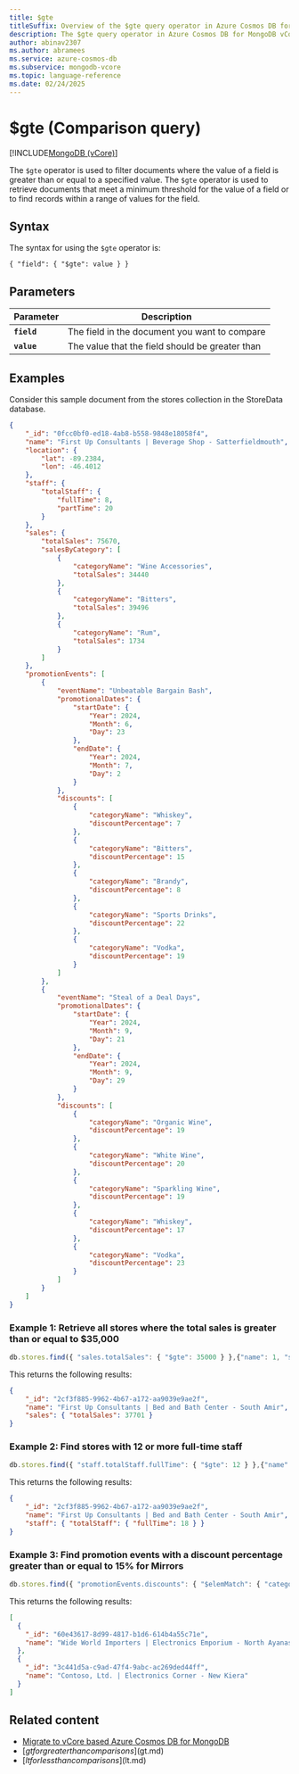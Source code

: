 ```yaml
---
title: $gte
titleSuffix: Overview of the $gte query operator in Azure Cosmos DB for MongoDB vCore
description: The $gte query operator in Azure Cosmos DB for MongoDB vCore returns documents where the value of a field is greater than or equal to a specified value
author: abinav2307
ms.author: abramees
ms.service: azure-cosmos-db
ms.subservice: mongodb-vcore
ms.topic: language-reference
ms.date: 02/24/2025
---
```


# $gte (Comparison query)

[!INCLUDE[MongoDB (vCore)](~/reusable-content/ce-skilling/azure/includes/cosmos-db/includes/appliesto-mongodb-vcore.md)]

The `$gte` operator is used to filter documents where the value of a field is greater than or equal to a specified value. The `$gte` operator is used to retrieve documents that meet a minimum threshold for the value of a field or to find records within a range of values for the field.

## Syntax

The syntax for using the `$gte` operator is:

```mongodb
{ "field": { "$gte": value } }
```

## Parameters

| Parameter | Description |
| --- | --- |
| **`field`** | The field in the document you want to compare|
| **`value`** | The value that the field should be greater than|

## Examples
Consider this sample document from the stores collection in the StoreData database.

```json
{
    "_id": "0fcc0bf0-ed18-4ab8-b558-9848e18058f4",
    "name": "First Up Consultants | Beverage Shop - Satterfieldmouth",
    "location": {
        "lat": -89.2384,
        "lon": -46.4012
    },
    "staff": {
        "totalStaff": {
            "fullTime": 8,
            "partTime": 20
        }
    },
    "sales": {
        "totalSales": 75670,
        "salesByCategory": [
            {
                "categoryName": "Wine Accessories",
                "totalSales": 34440
            },
            {
                "categoryName": "Bitters",
                "totalSales": 39496
            },
            {
                "categoryName": "Rum",
                "totalSales": 1734
            }
        ]
    },
    "promotionEvents": [
        {
            "eventName": "Unbeatable Bargain Bash",
            "promotionalDates": {
                "startDate": {
                    "Year": 2024,
                    "Month": 6,
                    "Day": 23
                },
                "endDate": {
                    "Year": 2024,
                    "Month": 7,
                    "Day": 2
                }
            },
            "discounts": [
                {
                    "categoryName": "Whiskey",
                    "discountPercentage": 7
                },
                {
                    "categoryName": "Bitters",
                    "discountPercentage": 15
                },
                {
                    "categoryName": "Brandy",
                    "discountPercentage": 8
                },
                {
                    "categoryName": "Sports Drinks",
                    "discountPercentage": 22
                },
                {
                    "categoryName": "Vodka",
                    "discountPercentage": 19
                }
            ]
        },
        {
            "eventName": "Steal of a Deal Days",
            "promotionalDates": {
                "startDate": {
                    "Year": 2024,
                    "Month": 9,
                    "Day": 21
                },
                "endDate": {
                    "Year": 2024,
                    "Month": 9,
                    "Day": 29
                }
            },
            "discounts": [
                {
                    "categoryName": "Organic Wine",
                    "discountPercentage": 19
                },
                {
                    "categoryName": "White Wine",
                    "discountPercentage": 20
                },
                {
                    "categoryName": "Sparkling Wine",
                    "discountPercentage": 19
                },
                {
                    "categoryName": "Whiskey",
                    "discountPercentage": 17
                },
                {
                    "categoryName": "Vodka",
                    "discountPercentage": 23
                }
            ]
        }
    ]
}
```

### Example 1: Retrieve all stores where the total sales is greater than or equal to $35,000

```javascript
db.stores.find({ "sales.totalSales": { "$gte": 35000 } },{"name": 1, "sales.totalSales": 1}, {"limit": 1})
```

This returns the following results:
```json
{
    "_id": "2cf3f885-9962-4b67-a172-aa9039e9ae2f",
    "name": "First Up Consultants | Bed and Bath Center - South Amir",
    "sales": { "totalSales": 37701 }
}
```

### Example 2: Find stores with 12 or more full-time staff

```javascript
db.stores.find({ "staff.totalStaff.fullTime": { "$gte": 12 } },{"name": 1, "staff.totalStaff.fullTime": 1}, {"limit": 1})
```

This returns the following results:
```json
{
    "_id": "2cf3f885-9962-4b67-a172-aa9039e9ae2f",
    "name": "First Up Consultants | Bed and Bath Center - South Amir",
    "staff": { "totalStaff": { "fullTime": 18 } }
}
```

### Example 3: Find promotion events with a discount percentage greater than or equal to 15% for Mirrors

```javascript
db.stores.find({ "promotionEvents.discounts": { "$elemMatch": { "categoryName": "Laptops", "discountPercentage": { "$gte": 15 } } } }, {"name": 1}, {"limit": 2})
```

This returns the following results:
```json
[
  {
    "_id": "60e43617-8d99-4817-b1d6-614b4a55c71e",
    "name": "Wide World Importers | Electronics Emporium - North Ayanashire"
  },
  {
    "_id": "3c441d5a-c9ad-47f4-9abc-ac269ded44ff",
    "name": "Contoso, Ltd. | Electronics Corner - New Kiera"
  }
]
```

## Related content

- [Migrate to vCore based Azure Cosmos DB for MongoDB](https://aka.ms/migrate-to-azure-cosmosdb-for-mongodb-vcore)
- [$gt for greater than comparisons]($gt.md)
- [$lt for less than comparisons]($lt.md)
